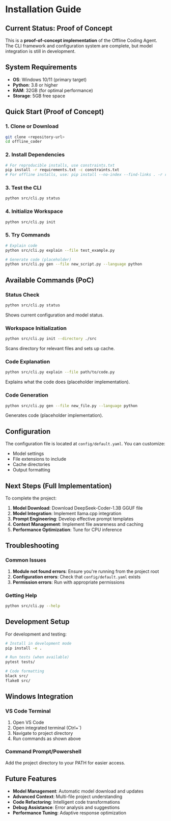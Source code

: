 # Installation Guide

## Current Status: Proof of Concept

This is a **proof-of-concept implementation** of the Offline Coding Agent. The CLI framework and configuration system are complete, but model integration is still in development.

## System Requirements

- **OS**: Windows 10/11 (primary target)
- **Python**: 3.8 or higher
- **RAM**: 32GB (for optimal performance)
- **Storage**: 5GB free space

## Quick Start (Proof of Concept)

### 1. Clone or Download
```bash
git clone <repository-url>
cd offline_coder
```

### 2. Install Dependencies
```bash
# For reproducible installs, use constraints.txt
pip install -r requirements.txt -c constraints.txt
# For offline installs, use: pip install --no-index --find-links . -r requirements.txt -c constraints.txt
```

### 3. Test the CLI
```bash
python src/cli.py status
```

### 4. Initialize Workspace
```bash
python src/cli.py init
```

### 5. Try Commands
```bash
# Explain code
python src/cli.py explain --file test_example.py

# Generate code (placeholder)
python src/cli.py gen --file new_script.py --language python
```

## Available Commands (PoC)

### Status Check
```bash
python src/cli.py status
```
Shows current configuration and model status.

### Workspace Initialization
```bash
python src/cli.py init --directory ./src
```
Scans directory for relevant files and sets up cache.

### Code Explanation
```bash
python src/cli.py explain --file path/to/code.py
```
Explains what the code does (placeholder implementation).

### Code Generation
```bash
python src/cli.py gen --file new_file.py --language python
```
Generates code (placeholder implementation).

## Configuration

The configuration file is located at `config/default.yaml`. You can customize:

- Model settings
- File extensions to include
- Cache directories
- Output formatting

## Next Steps (Full Implementation)

To complete the project:

1. **Model Download**: Download DeepSeek-Coder-1.3B GGUF file
2. **Model Integration**: Implement llama.cpp integration
3. **Prompt Engineering**: Develop effective prompt templates
4. **Context Management**: Implement file awareness and caching
5. **Performance Optimization**: Tune for CPU inference

## Troubleshooting

### Common Issues

1. **Module not found errors**: Ensure you're running from the project root
2. **Configuration errors**: Check that `config/default.yaml` exists
3. **Permission errors**: Run with appropriate permissions

### Getting Help

```bash
python src/cli.py --help
```

## Development Setup

For development and testing:

```bash
# Install in development mode
pip install -e .

# Run tests (when available)
pytest tests/

# Code formatting
black src/
flake8 src/
```

## Windows Integration

### VS Code Terminal
1. Open VS Code
2. Open integrated terminal (Ctrl+`)
3. Navigate to project directory
4. Run commands as shown above

### Command Prompt/Powershell
Add the project directory to your PATH for easier access.

## Future Features

- **Model Management**: Automatic model download and updates
- **Advanced Context**: Multi-file project understanding
- **Code Refactoring**: Intelligent code transformations
- **Debug Assistance**: Error analysis and suggestions
- **Performance Tuning**: Adaptive response optimization